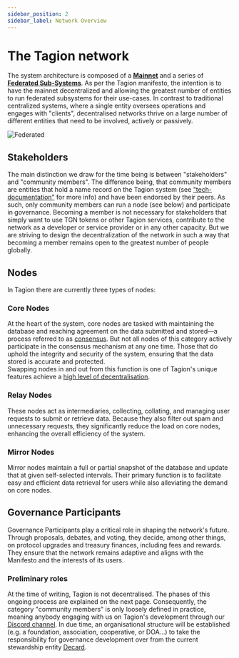 ```yaml
---
sidebar_position: 2
sidebar_label: Network Overview
---
```


# The Tagion network

The system architecture is composed of a [**Mainnet**](/gov/glossary#tagion-mainnet) and a series of [**Federated Sub-Systems**](/gov/glossary#federated-subsystem). As per the Tagion manifesto, the intention is to have the mainnet decentralized and allowing the greatest number of entities to run federated subsystems for their use-cases. In contrast to traditional centralized systems, where a single entity oversees operations and engages with "clients", decentralised networks thrive on a large number of different entities that need to be involved, actively or passively. 

![Federated](/img/Federated.png)

## Stakeholders

The main distinction we draw for the time being is between "stakeholders" and "community members". The difference being, that community members are entities that hold a name record on the Tagion system (see ["tech-documentation"](https://docs.tagion.org/tech/protocols/dart/dartindex#dart-namerecords--hashkeys) for more info) and have been endorsed by their peers. As such, only community members can run a node (see below) and participate in governance. 
Becoming a member is not necessary for stakeholders that simply want to use TGN tokens or other Tagion services, contribute to the network as a developer or service provider or in any other capacity. But we are striving to design the decentralization of the network in such a way that becoming a member remains open to the greatest number of people globally.  


## Nodes

In Tagion there are currently three types of nodes: 

### Core Nodes
At the heart of the system, core nodes are tasked with maintaining the database and reaching agreement on the data submitted and stored—a process referred to as [consensus](/gov/glossary#consensus). But not all nodes of this category actively participate in the consensus mechanism at any one time. Those that do uphold the integrity and security of the system, ensuring that the data stored is accurate and protected.  
Swapping nodes in and out from this function is one of Tagion's unique features achieve a [high level of decentralisation](https://docs.tagion.org/gov/governance_areas/network_formation/introductions). 

### Relay Nodes
These nodes act as intermediaries, collecting, collating, and managing user requests to submit or retrieve data. Because they also filter out spam and unnecessary requests, they significantly reduce the load on core nodes, enhancing the overall efficiency of the system. 

### Mirror Nodes
Mirror nodes maintain a full or partial snapshot of the database and update that at given self-selected intervals. Their primary function is to facilitate easy and efficient data retrieval for users while also alleviating the demand on core nodes. 


## Governance Participants

Governance Participants play a critical role in shaping the network's future. Through proposals, debates, and voting, they decide, among other things, on protocol upgrades and treasury finances, including fees and rewards. They ensure that the network remains adaptive and aligns with the Manifesto and the interests of its users. 

### Preliminary roles

At the time of writing, Tagion is not decentralised. The phases of this ongoing process are explained on the next page. 
Consequently, the category "community members" is only loosely defined in practice, meaning anybody engaging with us on Tagion's development through our [Discord channel](https://discord.gg/wE4AA64a). 
In due time, an organisational structure will be established (e.g. a foundation, association, cooperative, or DOA...) to take the responsibility for governance development over from the current stewardship entity [Decard](https://www.tagion.org/about/).
